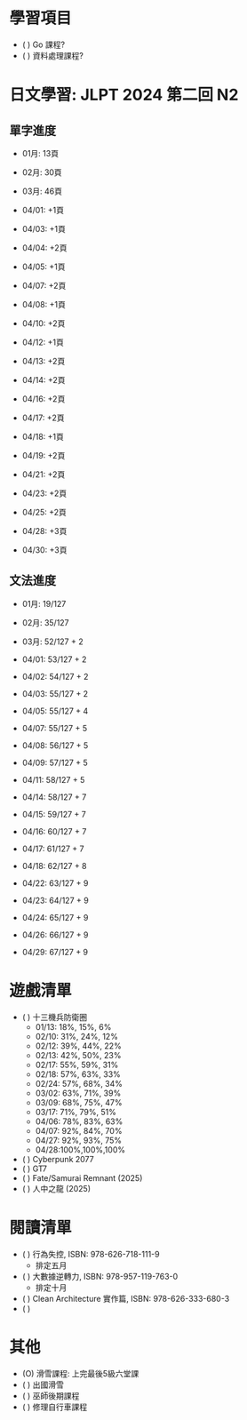 
# 學習項目

- ( ) Go 課程?
- ( ) 資料處理課程?

# 日文學習: JLPT 2024 第二回 N2

## 單字進度

- 01月: 13頁
- 02月: 30頁
- 03月: 46頁

- 04/01: +1頁
- 04/03: +1頁
- 04/04: +2頁
- 04/05: +1頁
- 04/07: +2頁
- 04/08: +1頁
- 04/10: +2頁
- 04/12: +1頁
- 04/13: +2頁
- 04/14: +2頁
- 04/16: +2頁
- 04/17: +2頁
- 04/18: +1頁
- 04/19: +2頁
- 04/21: +2頁
- 04/23: +2頁
- 04/25: +2頁
- 04/28: +3頁
- 04/30: +3頁

## 文法進度

- 01月: 19/127
- 02月: 35/127
- 03月: 52/127 + 2

- 04/01: 53/127 + 2
- 04/02: 54/127 + 2
- 04/03: 55/127 + 2
- 04/05: 55/127 + 4
- 04/07: 55/127 + 5
- 04/08: 56/127 + 5
- 04/09: 57/127 + 5
- 04/11: 58/127 + 5
- 04/14: 58/127 + 7
- 04/15: 59/127 + 7
- 04/16: 60/127 + 7
- 04/17: 61/127 + 7
- 04/18: 62/127 + 8
- 04/22: 63/127 + 9
- 04/23: 64/127 + 9
- 04/24: 65/127 + 9
- 04/26: 66/127 + 9
- 04/29: 67/127 + 9

# 遊戲清單

- ( ) 十三機兵防衛圈
  - 01/13: 18%, 15%, 6%
  - 02/10: 31%, 24%, 12%
  - 02/12: 39%, 44%, 22%
  - 02/13: 42%, 50%, 23%
  - 02/17: 55%, 59%, 31%
  - 02/18: 57%, 63%, 33%
  - 02/24: 57%, 68%, 34%
  - 03/02: 63%, 71%, 39%
  - 03/09: 68%, 75%, 47%
  - 03/17: 71%, 79%, 51%
  - 04/06: 78%, 83%, 63%
  - 04/07: 92%, 84%, 70%
  - 04/27: 92%, 93%, 75%
  - 04/28:100%,100%,100%
- ( ) Cyberpunk 2077
- ( ) GT7
- ( ) Fate/Samurai Remnant (2025)
- ( ) 人中之龍 (2025)

# 閱讀清單

- ( ) 行為失控, ISBN: 978-626-718-111-9
  - 排定五月
- ( ) 大數據逆轉力, ISBN: 978-957-119-763-0
  - 排定十月
- ( ) Clean Architecture 實作篇, ISBN: 978-626-333-680-3
- ( )

# 其他

- (O) 滑雪課程: 上完最後5級六堂課
- ( ) 出國滑雪
- ( ) 巫師後期課程
- ( ) 修理自行車課程

